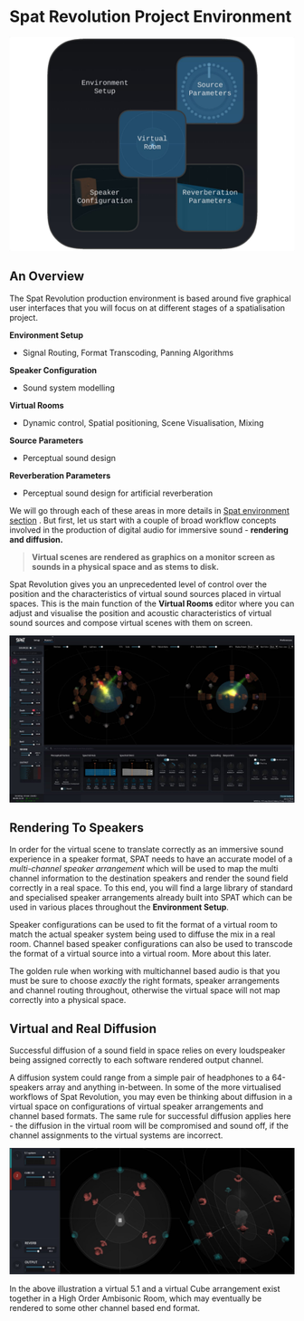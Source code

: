 # Spat Revolution Project Environment

![](include/SpatRevolution_UserGuide_-025.jpg)

## An Overview

The Spat Revolution production environment is based around five graphical user
interfaces that you will focus on at different stages of a spatialisation project.

**Environment Setup**

- Signal Routing, Format Transcoding, Panning Algorithms

**Speaker Configuration**

- Sound system modelling

**Virtual Rooms**

- Dynamic control, Spatial positioning, Scene Visualisation, Mixing

**Source Parameters**

- Perceptual sound design

**Reverberation Parameters**

- Perceptual sound design for artificial reverberation

We will go through each of these areas in more details in [Spat environment section](6_Spat_Environment_6_Spat_Environment.md) . 
But first, let us start with a couple of broad workflow concepts involved in the production of digital audio for immersive sound - **rendering and diffusion.**

> **Virtual scenes are rendered as graphics on a monitor screen as sounds in a physical space and as stems to disk.**

Spat Revolution gives you an unprecedented level of control over the position and the characteristics of virtual sound sources placed in virtual spaces. 
This is the main function of the **Virtual Rooms** editor where you can adjust and visualise the position and acoustic characteristics of virtual sound sources and compose virtual scenes with them on screen.

![](include/SpatRevolution_UserGuide_-006.jpg)

## Rendering To Speakers

In order for the virtual scene to translate correctly as an immersive sound experience in a speaker format, SPAT needs to have an accurate model of a _multi-channel speaker arrangement_ which will be used to map the multi channel information to the destination speakers and render the sound field correctly in a real space. 
To this end, you will find a large library of standard and specialised speaker arrangements already built into SPAT which can be used in various places throughout the **Environment Setup**.

Speaker configurations can be used to fit the format of a virtual room to match the actual speaker system being used to diffuse the mix in a real room. 
Channel based speaker configurations can also be used to transcode the format of a virtual source into a virtual room. 
More about this later.

The golden rule when working with multichannel based audio is that you must be sure to choose _exactly_ the right formats, speaker arrangements and channel routing throughout, otherwise the virtual space will not map correctly into a physical space.

## Virtual and Real Diffusion

Successful diffusion of a sound field in space relies on every loudspeaker being assigned correctly to each software rendered output channel.

A diffusion system could range from a simple pair of headphones to a 64-speakers array and anything in-between. 
In some of the more virtualised workflows of Spat Revolution, you may even be thinking about diffusion in a virtual space on configurations of virtual speaker arrangements and channel based formats. 
The same rule for successful diffusion applies here - the diffusion in the virtual room will be compromised and sound off, if the channel assignments to the virtual systems are incorrect.

![](include/SpatRevolution_UserGuide_-029.jpg)

In the above illustration a virtual 5.1 and a virtual Cube arrangement exist together in a High Order Ambisonic Room, which may eventually be rendered to some other channel based end format.
